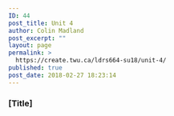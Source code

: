 ```yaml
---
ID: 44
post_title: Unit 4
author: Colin Madland
post_excerpt: ""
layout: page
permalink: >
  https://create.twu.ca/ldrs664-su18/unit-4/
published: true
post_date: 2018-02-27 18:23:14
---
```

### [Title]